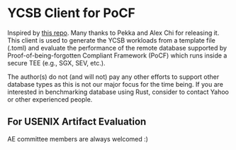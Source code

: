 # YCSB Client for PoCF

Inspired by [this repo](https://github.com/penberg/ycsb-rs). Many thanks to Pekka and Alex Chi for releasing it. This client is used to generate the YCSB workloads from a template file (.toml) and evaluate the performance of the remote database supported by Proof-of-being-forgotten Compliant Framework (PoCF) which runs inside a secure TEE (e.g., SGX, SEV, etc.). 

The author(s) do not (and will not) pay any other efforts to support other database types as this is not our major focus for the time being. If you are interested in benchmarking database using Rust, consider to contact Yahoo or other experienced people.

## For USENIX Artifact Evaluation

AE committee members are always welcomed :)
